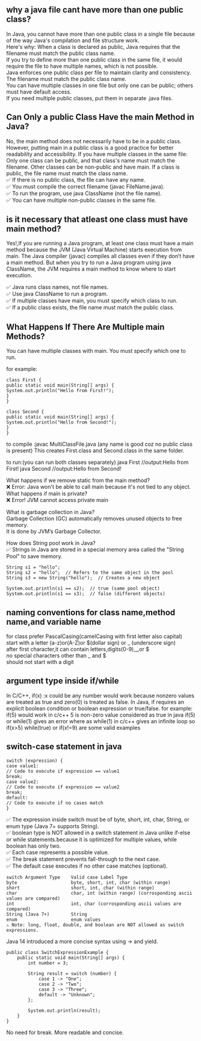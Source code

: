 ## why a java file cant have more than one public class?
In Java, you cannot have more than one public class in a single file because of the way Java's compilation and file structure work. <br>
Here's why:
When a class is declared as public, Java requires that the filename must match the public class name.<br>
If you try to define more than one public class in the same file, it would require the file to have multiple names, which is not possible.<br>
Java enforces one public class per file to maintain clarity and consistency.<br>
The filename must match the public class name.<br>
You can have multiple classes in one file but only one can be public; others must have default access.<br>
If you need multiple public classes, put them in separate .java files.<br>

## Can Only a public Class Have the main Method in Java?
No, the main method does not necessarily have to be in a public class.
However, putting main in a public class is a good practice for better readability and accessibility.
If you have multiple classes in the same file:
Only one class can be public, and that class's name must match the filename.
Other classes can be non-public and have main.
If a class is public, the file name must match the class name.<br>
✅ If there is no public class, the file can have any name.<br>
✅ You must compile the correct filename (javac FileName.java).<br>
✅ To run the program, use java ClassName (not the file name).<br>
✅ You can have multiple non-public classes in the same file.<br>

## is it necessary that atleast one class must have main method?
Yes!,If you are running a Java program, 
at least one class must have a main method because the JVM (Java Virtual Machine) starts execution from main.
The Java compiler (javac) compiles all classes even if they don’t have a main method.
But when you try to run a Java program using java ClassName, the JVM requires a main method to know where to start execution.

✅ Java runs class names, not file names.<br>
✅ Use java ClassName to run a program.<br>
✅ If multiple classes have main, you must specify which class to run.<br>
✅ If a public class exists, the file name must match the public class.<br>

## What Happens If There Are Multiple main Methods?
You can have multiple classes with main.
You must specify which one to run.

for example:
```
class First {
public static void main(String[] args) {
System.out.println("Hello from First!");
}
}

class Second {
public static void main(String[] args) {
System.out.println("Hello from Second!");
}
}
```
to compile :javac MultiClassFile.java (any name is good coz no public class is present)
This creates First.class and Second.class in the same folder.

to run:(you can run both classes separately)
java First              //output:Hello from First!
java Second             //output:Hello from Second!


What happens if we remove static from the main method?<br>
❌ Error: Java won't be able to call main because it's not tied to any object.<br>
What happens if main is private?<br>
❌ Error! JVM cannot access private main<br>

What is garbage collection in Java?<br>
Garbage Collection (GC) automatically removes unused objects to free memory.<br>
It is done by JVM’s Garbage Collector.<br>

How does String pool work in Java?<br>
✅ Strings in Java are stored in a special memory area called the "String Pool" to save memory.
```
String s1 = "hello";
String s2 = "hello";  // Refers to the same object in the pool
String s3 = new String("hello");  // Creates a new object

System.out.println(s1 == s2);  // true (same pool object)
System.out.println(s1 == s3);  // false (different objects)
```

## naming conventions for class name,method name,and variable name
for class prefer PascalCasing(camelCasing with first letter also capital)<br>
start with a letter (a-z)or(A-Z)or $(dollar sign) or _ (underscore sign) <br>
after first character,it can contain letters,digits(0-9),_,or $     <br>
no special characters other than _ and $      <br>
should not start with a digit                 <br>

## argument type inside if/while 
In C/C++, if(x) :x could be any number would work because nonzero values are treated as true and zero(0) is treated as false.
In Java, if requires an explicit boolean condition or boolean expression or true/false.
for example: if(5) would work in c/c++ 5 is non-zero value considered as true
in java if(5) or while(1) gives an error where as while(1) in c/c++ gives an infinite loop
so if(x>5) while(true) or if(x!=9) are some valid examples

## switch-case statement in java
```
switch (expression) {
case value1:
// Code to execute if expression == value1
break;
case value2:
// Code to execute if expression == value2
break;
default:
// Code to execute if no cases match
}
```
✅ The expression inside switch must be of byte, short, int, char, String, or enum type (Java 7+ supports String).<br>
✅ boolean type is NOT allowed in a switch statement in Java unlike if-else or while statements.because it is optimized for multiple values, while boolean has only two.<br>
✅ Each case represents a possible value.<br>
✅ The break statement prevents fall-through to the next case.<br>
✅ The default case executes if no other case matches (optional).

```
switch Argument Type	Valid case Label Type
byte	                byte, short, int, char (within range)
short	                short, int, char (within range)
char	                char, int (within range) (corrosponding ascii values are compared)
int	                    int, char (corrosponding ascii values are compared)
String (Java 7+)	    String
enum	                enum values
⚠ Note: long, float, double, and boolean are NOT allowed as switch expressions.
```

Java 14 introduced a more concise syntax using -> and yield.
```
public class SwitchExpressionExample {
    public static void main(String[] args) {
        int number = 3;
        
        String result = switch (number) {
            case 1 -> "One";
            case 2 -> "Two";
            case 3 -> "Three";
            default -> "Unknown";
        };

        System.out.println(result);
    }
}
```
No need for break.
More readable and concise.